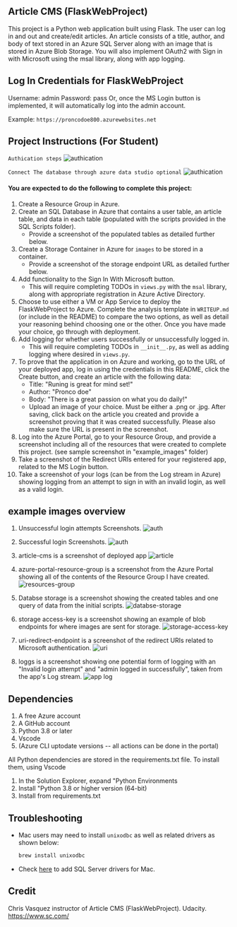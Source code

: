 ## Article CMS (FlaskWebProject)

This project is a Python web application built using Flask. The user can log in and out and create/edit articles. An article consists of a title, author, and body of text stored in an Azure SQL Server along with an image that is stored in Azure Blob Storage. You will also implement OAuth2 with Sign in with Microsoft using the msal library, along with app logging.

## Log In Credentials for FlaskWebProject

Username: admin
Password: pass
Or, once the MS Login button is implemented, it will automatically log into the admin account.



Example: `https://proncodoe800.azurewebsites.net`


## Project Instructions (For Student)

`Authication steps`
![authication](https://i.ibb.co/sjrGHrR/Authication-steps.gif)


`Connect The database through azure data studio optional`
![authication](https://i.ibb.co/HKXgHgM/azure-db.gif)

#### You are expected to do the following to complete this project:
1. Create a Resource Group in Azure.
2. Create an SQL Database in Azure that contains a user table, an article table, and data in each table (populated with the scripts provided in the SQL Scripts folder).
    - Provide a screenshot of the populated tables as detailed further below.
3. Create a Storage Container in Azure for `images` to be stored in a container.
    - Provide a screenshot of the storage endpoint URL as detailed further below.
4. Add functionality to the Sign In With Microsoft button. 
    - This will require completing TODOs in `views.py` with the `msal` library, along with appropriate registration in Azure Active Directory.
5. Choose to use either a VM or App Service to deploy the FlaskWebProject to Azure. Complete the analysis template in `WRITEUP.md` (or include in the README) to compare the two options, as well as detail your reasoning behind choosing one or the other. Once you have made your choice, go through with deployment.
6. Add logging for whether users successfully or unsuccessfully logged in.
    - This will require completing TODOs in `__init__.py`, as well as adding logging where desired in `views.py`.
7. To prove that the application in on Azure and working, go to the URL of your deployed app, log in using the credentials in this README, click the Create button, and create an article with the following data:
	- Title: "Runing is great for mind set!"
	- Author: "Pronco doe"
	- Body: "There is a great passion on what you do daily!"
	- Upload an image of your choice. Must be either a .png or .jpg.
   After saving, click back on the article you created and provide a screenshot proving that it was created successfully. Please also make sure the URL is present in the screenshot.
8. Log into the Azure Portal, go to your Resource Group, and provide a screenshot including all of the resources that were created to complete this project. (see sample screenshot in "example_images" folder)
9. Take a screenshot of the Redirect URIs entered for your registered app, related to the MS Login button.
10. Take a screenshot of your logs (can be from the Log stream in Azure) showing logging from an attempt to sign in with an invalid login, as well as a valid login.

## example images overview

1. Unsuccessful login attempts Screenshots.
![auth](https://i.ibb.co/tqXC3GZ/unsuccessfully-login.png)

2. Successful login Screenshots.
![auth](https://i.ibb.co/FwBxgTz/successful-signin.png)

3. article-cms is a screenshot of deployed app
![article](https://i.ibb.co/NthKMsp/article-cms.png)

4. azure-portal-resource-group is a screenshot from the Azure Portal showing all of the contents of the Resource Group I have created.
![resources-group](https://i.ibb.co/KKTYTFB/resource-gouo.png)

5. Databse storage is a screenshot showing the created tables and one query of data from the initial scripts.
![databse-storage](https://i.ibb.co/6WFqY1q/azure-databse.png)

6. storage access-key is a screenshot showing an example of blob endpoints for where images are sent for storage.
![storage-access-key](https://i.ibb.co/LxxGP18/storage-access-key.png)

7. uri-redirect-endpoint is a screenshot of the redirect URIs related to Microsoft authentication.
![uri](https://i.ibb.co/s9LdYmP/url-endpoint-azure.png)

8. loggs is a screenshot showing one potential form of logging with an "Invalid login attempt" and "admin logged in successfully", taken from the app's Log stream.
![app log](https://i.ibb.co/rcNCbhX/loggs.png)

## Dependencies

1. A free Azure account
2. A GitHub account
3. Python 3.8 or later
4. Vscode
5. (Azure CLI uptodate versions
  -- all actions can be done in the portal)

All Python dependencies are stored in the requirements.txt file. To install them, using Vscode
1. In the Solution Explorer, expand "Python Environments
2. Install "Python 3.8 or higher version (64-bit) 
3. Install from requirements.txt

## Troubleshooting

- Mac users may need to install `unixodbc` as well as related drivers as shown below:
    ```bash
    brew install unixodbc
    ```
- Check [here](https://docs.microsoft.com/en-us/sql/connect/odbc/linux-mac/install-microsoft-odbc-driver-sql-server-macos?view=sql-server-ver15) to add SQL Server drivers for Mac.

## Credit

Chris Vasquez instructor of Article CMS (FlaskWebProject).
 Udacity.
<https://www.sc.com/>
